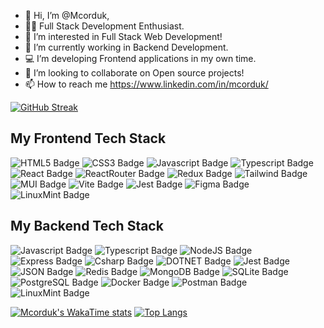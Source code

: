 - 👋 Hi, I’m @Mcorduk,
- 🧑‍💼 Full Stack Development Enthusiast.
- 👀 I’m interested in Full Stack Web Development!
- 🌱 I’m currently working in Backend Development.
- 💻 I’m developing Frontend applications in my own time.
- 💞️ I’m looking to collaborate on Open source projects!
- 📫 How to reach me https://www.linkedin.com/in/mcorduk/
  
[![GitHub Streak](https://github-readme-streak-stats.herokuapp.com?user=Mcorduk&theme=whatsapp-dark2)](https://git.io/streak-stats)

## My Frontend Tech Stack
![HTML5 Badge](https://img.shields.io/badge/HTML5-E34F26?style=for-the-badge&logo=html5&logoColor=white)
![CSS3 Badge](https://img.shields.io/badge/CSS3-1572B6?style=for-the-badge&logo=css3&logoColor=white)
![Javascript Badge](https://img.shields.io/badge/JavaScript-323330?style=for-the-badge&logo=javascript&logoColor=F7DF1E)
![Typescript Badge](https://img.shields.io/badge/TypeScript-007ACC?style=for-the-badge&logo=typescript&logoColor=white)
![React Badge](https://img.shields.io/badge/React-20232A?style=for-the-badge&logo=react&logoColor=61DAFB)
![ReactRouter Badge](https://img.shields.io/badge/React_Router-CA4245?style=for-the-badge&logo=react-router&logoColor=white)
![Redux Badge](https://img.shields.io/badge/Redux-593D88?style=for-the-badge&logo=redux&logoColor=white)
![Tailwind Badge](https://img.shields.io/badge/Tailwind_CSS-38B2AC?style=for-the-badge&logo=tailwind-css&logoColor=white)
![MUI Badge](https://img.shields.io/badge/Material%20UI-007FFF?style=for-the-badge&logo=mui&logoColor=white)
![Vite Badge](https://img.shields.io/badge/Vite-B73BFE?style=for-the-badge&logo=vite&logoColor=FFD62E)
![Jest Badge](https://img.shields.io/badge/Jest-C21325?style=for-the-badge&logo=jest&logoColor=white)
![Figma Badge](https://img.shields.io/badge/Docker-2CA5E0?style=for-the-badge&logo=docker&logoColor=white)
![LinuxMint Badge](https://img.shields.io/badge/Linux_Mint-87CF3E?style=for-the-badge&logo=linux-mint&logoColor=white)

## My Backend Tech Stack
![Javascript Badge](https://img.shields.io/badge/JavaScript-323330?style=for-the-badge&logo=javascript&logoColor=F7DF1E)
![Typescript Badge](https://img.shields.io/badge/TypeScript-007ACC?style=for-the-badge&logo=typescript&logoColor=white)
![NodeJS Badge](https://img.shields.io/badge/Node%20js-339933?style=for-the-badge&logo=nodedotjs&logoColor=white)
![Express Badge](https://img.shields.io/badge/Express%20js-000000?style=for-the-badge&logo=express&logoColor=white)
![ Csharp Badge](https://img.shields.io/badge/C%23-239120?style=for-the-badge&logo=csharp&logoColor=white)
![DOTNET Badge](https://img.shields.io/badge/.NET-512BD4?style=for-the-badge&logo=dotnet&logoColor=white)
![Jest Badge](https://img.shields.io/badge/Jest-C21325?style=for-the-badge&logo=jest&logoColor=white)
![JSON Badge](https://img.shields.io/badge/json-5E5C5C?style=for-the-badge&logo=json&logoColor=white)
![Redis Badge](https://img.shields.io/badge/redis-%23DD0031.svg?&style=for-the-badge&logo=redis&logoColor=white)
![MongoDB Badge](https://img.shields.io/badge/MongoDB-4EA94B?style=for-the-badge&logo=mongodb&logoColor=white)
![SQLite Badge](https://img.shields.io/badge/Sqlite-003B57?style=for-the-badge&logo=sqlite&logoColor=white)
![PostgreSQL Badge](https://img.shields.io/badge/PostgreSQL-316192?style=for-the-badge&logo=postgresql&logoColor=white)
![Docker Badge](https://img.shields.io/badge/Docker-2CA5E0?style=for-the-badge&logo=docker&logoColor=white)
![Postman Badge](https://img.shields.io/badge/Postman-FF6C37?style=for-the-badge&logo=Postman&logoColor=white)
![LinuxMint Badge](https://img.shields.io/badge/Linux_Mint-87CF3E?style=for-the-badge&logo=linux-mint&logoColor=white)

[![Mcorduk's WakaTime stats](https://github-readme-stats.vercel.app/api/wakatime?username=mcorduk&layout=compact&theme=gotham&langs_count=6)](https://github.com/anuraghazra/github-readme-stats)
[![Top Langs](https://github-readme-stats.vercel.app/api/top-langs/?username=mcorduk&layout=compact&theme=gotham)](https://github.com/anuraghazra/github-readme-stats)

